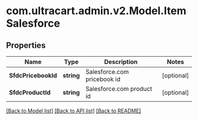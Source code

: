 
# com.ultracart.admin.v2.Model.ItemSalesforce

## Properties

Name | Type | Description | Notes
------------ | ------------- | ------------- | -------------
**SfdcPricebookId** | **string** | Salesforce.com pricebook id | [optional] 
**SfdcProductId** | **string** | Salesforce.com product id | [optional] 

[[Back to Model list]](../README.md#documentation-for-models)
[[Back to API list]](../README.md#documentation-for-api-endpoints)
[[Back to README]](../README.md)

